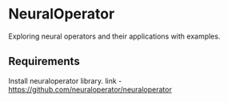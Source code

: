 # NeuralOperator
Exploring neural operators and their applications with examples.

## Requirements
Install neuraloperator library.
link - https://github.com/neuraloperator/neuraloperator
